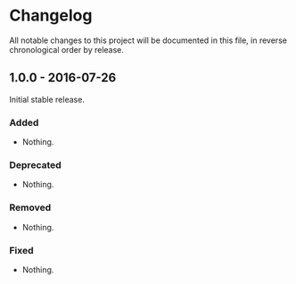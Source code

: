 # Changelog

All notable changes to this project will be documented in this file, in reverse chronological order by release.

## 1.0.0 - 2016-07-26

Initial stable release.

### Added

- Nothing.

### Deprecated

- Nothing.

### Removed

- Nothing.

### Fixed

- Nothing.
